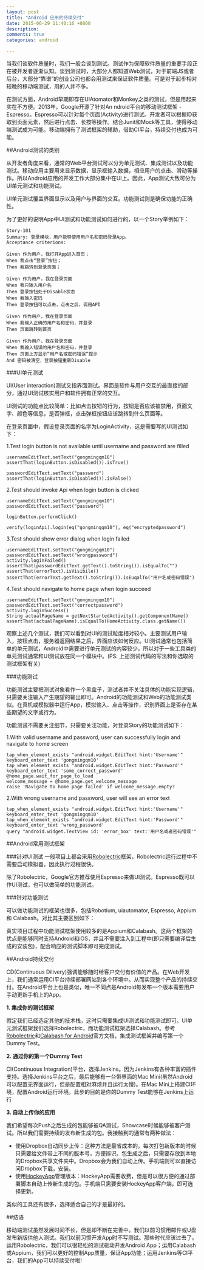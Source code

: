 ```yaml
---
layout: post
title: "Android 应用的持续交付"
date: 2015-06-29 11:40:16 +0800
description:
comments: true
categories: android

---
```


当我们谈软件质量时，我们一般会谈到测试。测试作为保障软件质量的重要手段正在被开发者逐渐认知。谈到测试时，大部分人都知道Web测试，对于前端JS或者后台，大部分“靠谱”的创业公司也都会用测试来保证软件质量。可是对于起步相对较晚的移动端测试，用的人并不多。

在测试方面，Android早期即存在UIAtomator和Monkey之类的测试，但是用起来实在不方便。2013年，Google开源了针对An ndroid平台的移动测试框架 - Espresso。Espresso可以针对每个页面(Activity)进行测试。开发者可以根据ID获取到页面元素，然后进行点击、长按等操作。结合Junit和Mock等工具，使得移动端测试成为可能。移动端拥有了测试框架的辅助，借助CI平台，持续交付也成为可能。

<!-- more -->

##Android测试的类别

从开发者角度来看，通常的Web平台测试可以分为单元测试、集成测试以及功能测试。移动应用主要用来显示数据，显示框输入数据，相应用户的点击、滑动等操作。所以Android应用的开发工作大部分集中在UI上。因此，App测试大致可分为UI单元测试和功能测试。

UI单元测试覆盖界面显示以及用户与界面的交互。功能测试则是确保功能的正确性。

为了更好的说明App中UI测试和功能测试如何进行的，以一个Story举例如下：

```
Story-101
Summary: 登录模块，用户能够使用用户名和密码登录App。
Acceptance criterions:

Given 作为用户，我打开App进入首页；
When 我点击“登录”按钮；
Then 我跳转到登录页面；

Given 作为用户，我在登录页面
When 我只输入用户名
Then 登录按钮处于Disable状态
When 我输入密码
Then 登录按钮可以点击，点击之后，调用API

Given 作为用户，我在登录页面
When 我输入正确的用户名和密码，并登录
Then 页面跳转到首页

Given 作为用户，我在登录页面
When 我输入错误的用户名和密码，并登录
Then 页面上方显示“用户名或密码错误”提示
And 密码被清空，登录按钮重新Disable

```

###UI单元测试

UI(User interaction)测试又指界面测试。界面是软件与用户交互的最直接的部分，通过UI测试核实用户和软件拥有正常的交互。

UI测试的功能点比较简单：比如点击按钮的行为，按钮是否应该被禁用，页面文字、颜色等信息，是否弹框，点击弹框按钮应该跳转到什么页面等。

在登录页面中，假设登录页面的名字为LoginActivity，这是需要写的UI测试如下：

1.Test login button is not available until username and password are filled   

```
usernameEditText.setText("gongmingqm10")
assertThat(loginButton.isDisabled()).isTrue()

passwordEditText.setText("password")
assertThat(loginButton.isDisabled()).isFalse()
```

2.Test should invoke Api when login button is clicked    

```
usernameEditText.setText("gongmingqm10")
passwordEditText.setText("password")

loginButton.performClick()

verify(loginApi).login(eq("gongmingqm10"), eq("encryptedpassword")

```

3.Test should show error dialog when login failed  

```
usernameEditText.setText("gongmingqm10")
passwordEditText.setText("wrongpassword")
activity.loginFailed()
assertThat(passwordEditText.getText().toString()).isEqualTo("")
assertThat(errorText).isVisibile()
assertThat(errorText.getText().toString()).isEuqalTo("用户名或密码错误")

```

4.Test should navigate to home page when login succeed

```
usernameEditText.setText("gongmingqm10")
passwordEditText.setText("correctpassword")
activity.loginSuccess()
String actualPageName = getNextStartedActivity().getComponentName()
assertThat(actualPageName).isEqualTo(HomeActivity.class.getName())
```

观察上述几个测试，我们可以看到对UI的测试粒度相对较小。主要测试用户输入，按钮点击，服务器返回结果之后，界面应该如何反应。UI测试通常也包括简单的单元测试，Android中需要进行单元测试的内容较少，所以对于一些工具类的单元测试通常和UI测试放在同一个模块中。(PS: 上述测试代码的写法和你选取的测试框架有关)

###功能测试

功能测试主要把测试对象看作一个黑盒子，测试者并不关注具体的功能实现逻辑，只需要关注输入产生期望的输出即可。Android的功能测试和Web的功能测试类似。在真机或模拟器中运行App，模拟输入、点击等操作，识别界面上是否存在某些期望的文字或行为。

功能测试不需要关注细节，只需要关注功能，对登录Story的功能测试如下：

1.With valid username and password, user can successfully login and navigate to home screen

```
tap_when_element_exists "android.widget.EditText hint:'Username'"
keyboard_enter_text 'gongmingqm10'
tap_when_element_exists "android.widget.EditText hint:'Password'"
keyboard_enter_text 'some_correct_password'
@home_page.wait_for_page_to_load
welcome_message = @home_page.get_welcome_message
raise 'Navigate to home page failed' if welcome_message.empty?
```

2.With wrong username and password, user will see an error text

```
tap_when_element_exists "android.widget.EditText hint:'Username'"
keyboard_enter_text 'gongmingqm10'
tap_when_element_exists "android.widget.EditText hint:'Password'"
keyboard_enter_text 'wrong_password'
query "android.widget.TextView id: 'error_box' text:'用户名或者密码错误'"
```

##Android常用测试框架

###针对UI测试
一般项目上都会采用[Robolectric](http://robolectric.org/)框架，Robolectric运行过程中不需要启动模拟器，因此执行过程很快。

除了Robolectric，Google官方推荐使用Espresso来做UI测试。Espresso既可以作UI测试，也可以做简单的功能测试。

###针对功能测试

可以做功能测试的框架也很多，包括Robotium, uiautomator, Espresso, Appium 和 Calabash。对比其主要区别如下：

真实项目过程中功能测试框架使用较多的是Appium和Calabash。这两个框架的优点是能够同时支持Android和iOS，并且不需要注入到工程中(即只需要编译后生成的安装包)，配合响应的测试脚本即可完成测试。

##Android持续交付

CD(Continuous Dilivery)强调能够随时给客户交付有价值的产品。在Web开发上，我们通常运用CI平台持续部署网站到各个环境中。从而实现整个产品的持续交付。在Android平台上也是类似，唯一不同点是Android每发布一个版本需要用户手动更新手机上的App。

**1. 集成你的测试框架**

假定我们已经选定其他的技术栈，这时只需要集成UI测试和功能测试即可。UI单元测试框架我们选择Robolectric，而功能测试框架选择Calabash。参考[Robolectric](http://robolectric.org/)和[Calabash for Android](https://github.com/calabash/calabash-android)官方文档，集成测试框架并编写第一个Dummy Test。

**2. 通过你的第一个Dummy Test**

CI(Continuous Integration)平台，选择Jenkins。因为Jenkins有各种丰富的插件支持。选择Jenkins平台之后，最后能够有一台带界面的Mac Mini(虽然Android可以配置无界面运行，但是配置相对麻烦并且运行太慢)。在Mac Mini上搭建CI环境，配置Android运行环境。此步的目的是你的Dummy Test能够在Jenkins上运行

**3. 自动上传你的应用**

我们希望每次Push之后生成的包能够被QA测试，Showcase时候能够被客户测试。所以我们需要持续的发布新生成的包。我接触到的通常有两种做法：

* 使用Dropbox自动同步上传：这种方法是最省成本的。每次打包新版本的时候只需要给文件带上不同的版本号，方便辨识。包生成之后，只需要存放到本地的Dropbox共享文件夹中。Dropbox会为我们自动上传。手机端则可以直接访问Dropbox下载，安装。
* 使用[HockeyApp](http://hockeyapp.net/features/)管理版本：HockeyApp需要收费，但是可以很方便的通过部署脚本自动上传新生成的包。手机端只需要安装HockeyApp客户端，即可选择更新。

类似的工具还有很多，选择适合自己的才是最好的。

##结语

移动端测试虽然发展时间不长，但是却不断在完善中。我们以前习惯用邮件或U盘发布新版供他人测试。我们以前习惯开发App时不写测试。那些时代应该过去了。运用Robolectric，我们可以很轻松的测试驱动开发Android App；运用Calabash或Appium，我们可以更好的控制App质量，保证App功能；运用Jenkins等CI平台，我们的App可以持续交付啦!
